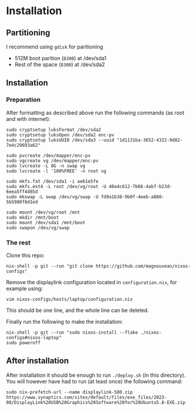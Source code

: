 # Installation

## Partitioning

I recommend using `gdisk` for paritioning

- 512M boot parition (`8300`) at /dev/sda1
- Rest of the space (`8300`) at /dev/sda2

## Installation

### Preparation

After formatting as described above run the following commands (as root and with internet):
```{bash}
sudo cryptsetup luksFormat /dev/sda2
sudo cryptsetup luksOpen /dev/sda2 enc-pv
sudo cryptsetup luksUUID /dev/sda3 --uuid "1d1131ba-3652-4322-9d82-7e4c29693a62"
```

```{bash}
sudo pvcreate /dev/mapper/enc-pv
sudo vgcreate vg /dev/mapper/enc-pv
sudo lvcreate -L 8G -n swap vg
sudo lvcreate -l '100%FREE' -n root vg
```

```{bash}
sudo mkfs.fat /dev/sda1 -i aeb1e5fe
sudo mkfs.ext4 -L root /dev/vg/root -U 40a4c612-7b66-4abf-b23d-6eea5ff4d85d
sudo mkswap -L swap /dev/vg/swap -U fd9a1b38-9b0f-4eeb-a880-5b5980f8d1ed
```

```{bash}
sudo mount /dev/vg/root /mnt
sudo mkdir /mnt/boot
sudo mount /dev/sda1 /mnt/boot
sudo swapon /dev/vg/swap
```

### The rest

Clone this repo:
```{bash}
nix-shell -p git --run "git clone https://github.com/magnouvean/nixos-configs"
```

Remove the displaylink configuration located in `configuration.nix`, for
example using:
```{bash}
vim nixos-configs/hosts/laptop/configuration.nix
```
This should be one line, and the whole line can be deleted.

Finally run the following to make the installation:
```{bash}
nix-shell -p git --run "sudo nixos-install --flake ./nixos-configs#nixos-laptop"
sudo poweroff
```

## After installation
After installation it should be enough to run `./deploy.sh` (in this
directory). You will however have had to run (at least once) the following
command:
```{bash}
sudo nix-prefetch-url --name displaylink-580.zip https://www.synaptics.com/sites/default/files/exe_files/2023-08/DisplayLink%20USB%20Graphics%20Software%20for%20Ubuntu5.8-EXE.zip
```
